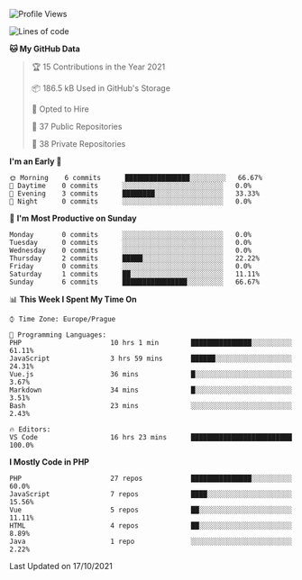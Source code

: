 <!--START_SECTION:waka-->
![Profile Views](http://img.shields.io/badge/Profile%20Views-41-blue)

![Lines of code](https://img.shields.io/badge/From%20Hello%20World%20I%27ve%20Written-217004%20lines%20of%20code-blue)

**🐱 My GitHub Data** 

> 🏆 15 Contributions in the Year 2021
 > 
> 📦 186.5 kB Used in GitHub's Storage 
 > 
> 💼 Opted to Hire
 > 
> 📜 37 Public Repositories 
 > 
> 🔑 38 Private Repositories  
 > 
**I'm an Early 🐤** 

```text
🌞 Morning    6 commits      ████████████████░░░░░░░░░   66.67% 
🌆 Daytime    0 commits      ░░░░░░░░░░░░░░░░░░░░░░░░░   0.0% 
🌃 Evening    3 commits      ████████░░░░░░░░░░░░░░░░░   33.33% 
🌙 Night      0 commits      ░░░░░░░░░░░░░░░░░░░░░░░░░   0.0%

```
📅 **I'm Most Productive on Sunday** 

```text
Monday       0 commits      ░░░░░░░░░░░░░░░░░░░░░░░░░   0.0% 
Tuesday      0 commits      ░░░░░░░░░░░░░░░░░░░░░░░░░   0.0% 
Wednesday    0 commits      ░░░░░░░░░░░░░░░░░░░░░░░░░   0.0% 
Thursday     2 commits      █████░░░░░░░░░░░░░░░░░░░░   22.22% 
Friday       0 commits      ░░░░░░░░░░░░░░░░░░░░░░░░░   0.0% 
Saturday     1 commits      ██░░░░░░░░░░░░░░░░░░░░░░░   11.11% 
Sunday       6 commits      ████████████████░░░░░░░░░   66.67%

```


📊 **This Week I Spent My Time On** 

```text
⌚︎ Time Zone: Europe/Prague

💬 Programming Languages: 
PHP                      10 hrs 1 min        ███████████████░░░░░░░░░░   61.11% 
JavaScript               3 hrs 59 mins       ██████░░░░░░░░░░░░░░░░░░░   24.31% 
Vue.js                   36 mins             █░░░░░░░░░░░░░░░░░░░░░░░░   3.67% 
Markdown                 34 mins             █░░░░░░░░░░░░░░░░░░░░░░░░   3.51% 
Bash                     23 mins             ░░░░░░░░░░░░░░░░░░░░░░░░░   2.43%

🔥 Editors: 
VS Code                  16 hrs 23 mins      █████████████████████████   100.0%

```

**I Mostly Code in PHP** 

```text
PHP                      27 repos            ███████████████░░░░░░░░░░   60.0% 
JavaScript               7 repos             ████░░░░░░░░░░░░░░░░░░░░░   15.56% 
Vue                      5 repos             ██░░░░░░░░░░░░░░░░░░░░░░░   11.11% 
HTML                     4 repos             ██░░░░░░░░░░░░░░░░░░░░░░░   8.89% 
Java                     1 repo              ░░░░░░░░░░░░░░░░░░░░░░░░░   2.22%

```



 Last Updated on 17/10/2021
<!--END_SECTION:waka-->
<!--
**AlexKratky/AlexKratky** is a ✨ _special_ ✨ repository because its `README.md` (this file) appears on your GitHub profile.

Here are some ideas to get you started:

- 🔭 I’m currently working on ...
- 🌱 I’m currently learning ...
- 👯 I’m looking to collaborate on ...
- 🤔 I’m looking for help with ...
- 💬 Ask me about ...
- 📫 How to reach me: ...
- 😄 Pronouns: ...
- ⚡ Fun fact: ...
-->
